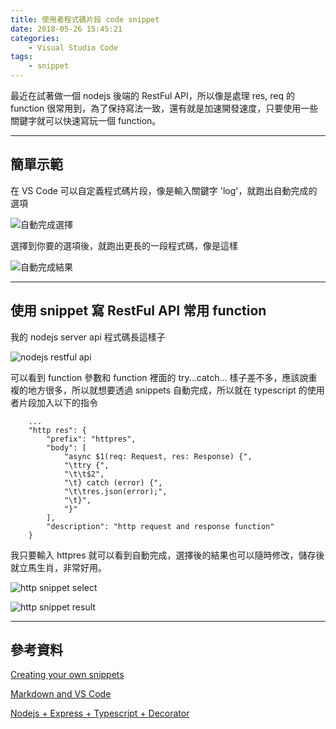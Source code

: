 ```yaml
---
title: 使用者程式碼片段 code snippet
date: 2018-05-26 15:45:21
categories:
    - Visual Studio Code
tags:
    - snippet
---
```


最近在試著做一個 nodejs 後端的 RestFul API，所以像是處理 res, req 的 function 很常用到，為了保持寫法一致，還有就是加速開發速度，只要使用一些關鍵字就可以快速寫玩一個 function。

<!--more-->

---

## 簡單示範

在 VS Code 可以自定義程式碼片段，像是輸入關鍵字 'log'，就跑出自動完成的選項

![自動完成選擇](/blog/images/console-snippet-select.png)

選擇到你要的選項後，就跑出更長的一段程式碼，像是這樣

![自動完成結果](/blog/images/console-snippet-result.png)

---

## 使用 snippet 寫 RestFul API 常用 function

我的 nodejs server api 程式碼長這樣子

![nodejs restful api](/blog/images/nodejs-restful-api.png)

可以看到 function 參數和 function 裡面的 try...catch... 樣子差不多，應該說重複的地方很多，所以就想要透過 snippets 自動完成，所以就在 typescript 的使用者片段加入以下的指令

```
    ...
    "http res": {
        "prefix": "httpres",
        "body": [
            "async $1(req: Request, res: Response) {",
            "\ttry {",
            "\t\t$2",
            "\t} catch (error) {",
            "\t\tres.json(error);",
            "\t}",
            "}"
        ],
        "description": "http request and response function"
    }
```

我只要輸入 httpres 就可以看到自動完成，選擇後的結果也可以隨時修改，儲存後就立馬生肖，非常好用。

![http snippet select](/blog/images/http-snippet-select.png)

![http snippet result](/blog/images/http-snippet-result.png)

---

## 參考資料

[Creating your own snippets](https://code.visualstudio.com/docs/editor/userdefinedsnippets)

[Markdown and VS Code](https://code.visualstudio.com/docs/languages/markdown)

[Nodejs + Express + Typescript + Decorator ](https://github.com/contemplator/express-typesript)
